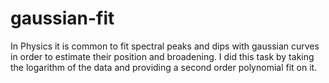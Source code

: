 # gaussian-fit
In Physics it is common to fit spectral peaks and dips with gaussian curves in order to estimate their position and broadening. I did this task by taking the logarithm of the data and providing a second order polynomial fit on it. 
